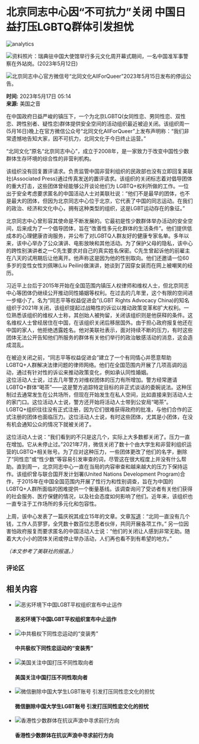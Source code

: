 # 北京同志中心因“不可抗力”关闭 中国日益打压LGBTQ群体引发担忧

![analytics](https://ssc.voachinese.com/b/ss/bbgprod,bbgentityvoa/1/G.4--NS/2071037092?pageName=voa%3aman%3aw%3aarticle%3a%e5%8c%97%e4%ba%ac%e5%90%8c%e5%bf%97%e4%b8%ad%e5%bf%83%e5%9b%a0%e2%80%9c%e4%b8%8d%e5%8f%af%e6%8a%97%e5%8a%9b%e2%80%9d%e5%85%b3%e9%97%ad%20%e4%b8%ad%e5%9b%bd%e6%97%a5%e7%9b%8a%e6%89%93%e5%8e%8blgbtq%e7%be%a4%e4%bd%93%e5%bc%95%e5%8f%91%e6%8b%85%e5%bf%a7&c6=%e5%8c%97%e4%ba%ac%e5%90%8c%e5%bf%97%e4%b8%ad%e5%bf%83%e5%9b%a0%e2%80%9c%e4%b8%8d%e5%8f%af%e6%8a%97%e5%8a%9b%e2%80%9d%e5%85%b3%e9%97%ad%20%e4%b8%ad%e5%9b%bd%e6%97%a5%e7%9b%8a%e6%89%93%e5%8e%8blgbtq%e7%be%a4%e4%bd%93%e5%bc%95%e5%8f%91%e6%8b%85%e5%bf%a7&v36=8.38.0.0.291&v6=D=c6&g=https%3a%2f%2fwww.voachinese.com%2fa%2fbeijing-lgbt-center-shuttered-as-crackdown-grows-in-china-20230516%2f7096120.html&c1=D=g&v1=D=g&events=event1,event52&c16=voa%20mandarin&v16=D=c16&c5=china&v5=D=c5&ch=%e4%b8%ad%e5%9b%bd&c15=mandarin&v15=D=c15&c4=article&v4=D=c4&c14=7096120&v14=D=c14&v20=no&c17=web&v17=D=c17&mcorgid=518abc7455e462b97f000101%40adobeorg&server=www.voachinese.com&pageType=D=c4&ns=bbg&v29=D=server&v25=voa&v30=521&v105=D=User-Agent)

![资料照片：瑞典驻中国大使馆举行多元文化周开幕式期间，一名中国准军事警察在外站岗。(2023年5月12日)](https://gdb.voanews.com/ca626392-9862-491d-aeae-c41947bc178a_w1023_r1_s.jpg)

![北京同志中心官方微信号“北同文化AllForQueer”2023年5月15日发布的停运公告。](https://gdb.voanews.com/01000000-0aff-0242-90de-08db564e8377_w250_r0_s.jpg)

**时间:** 2023年5月17日 05:14  
**来源:** 美国之音

在中国政府日益严峻的镇压下，一个为北京LGBTQ(女同性恋、男同性恋、双性恋、跨性别者、疑性恋)群体提供安全空间的活动组织最近被迫关闭。该组织周一(5月16日)晚上在官方微信公众号“北同文化AllForQueer”上发布声明称：“我们非常遗憾地告知大家，因不可抗力，北同文化于今日终止运营。”

“北同文化”原名“北京同志中心”，成立于2008年，是一家致力于改变中国性少数群体生存环境的综合性的非营利机构。

该组织没有回复置评请求。负责监管中国非营利组织的民政部也没有立即回复美联社(Associated Press)通过传真发送的置评请求。该组织的关闭标志着对倡导团体的重大打击，这些团体曾经能够公开谈论他们为 LGBTQ+权利所做的工作。一位出于安全考虑要求匿名的中国活动人士对美联社说：“他们不是最早的团体，也不是最大的团体，但因为北京同志中心位于北京，它代表了中国的同志运动。在我们的政治、经济和文化中心，拥有这种类型的组织，这是LGBT运动存在的象征。”  

北京同志中心曾形容其使命是不断发展的。它最初是性少数群体举办活动的安全空间，后来成为了一个倡导团体，旨在“改善性多元化群体的生活条件”。他们提供低成本的心理健康咨询服务，并公布了对LGBTQ人群友好的健康专家名单。多年以来，该中心举办了公众演讲、电影放映和其他活动。为了保护父母的隐私，该中心的跨性别演讲者之一C先生要求对自己的真实姓名保密。C先生曾起诉他的前雇主在八天的试用期后让他离开。他声称这是因为他的性别取向。他们还邀请一位60多岁的变性女性刘佩琳(Liu Peilin)做演讲，她谈到了因穿女装而在网上被嘲笑的经历。  

习近平上台后于2015年开始在全国范围内镇压人权律师和维权人士，但北京同志中心等团体仍继续公开推动同性婚姻等权利。在过去的几年里，这个有限的空间进一步缩小了。名为“同志平等权益促进会”(LGBT Rights Advocacy China)的知名组织于2021年关闭，该组织提起过战略性的诉讼以推动政策变革和扩大权利。一位熟悉该组织的维权人士称，其创始人被拘留，关闭该组织则是他获释的条件。这名维权人士曾经居住在中国，在该组织关闭后移居国外。由于担心政府报复他还在中国的家人，他拒绝透露姓名。他对美联社表示，面对持续不断的压力，有时这些团体无法公开告知他们所服务的群体有关他们举行的政治敏感活动的消息，这会造成混乱。  

在被迫关闭之前，“同志平等权益促进会”建立了一个有同情心并愿意帮助LGBTQ+人群解决法律问题的律师网络。他们在全国范围内开展了几项高调的运动，通过有针对性的诉讼来推动政策变化，例如承认同性婚姻。  
这位活动人士说，过去几年警方对维权团体的压力有所增加。警方经常邀请LGBTQ+群体“喝茶”——这是警方追踪特定目标的非正式谈话的委婉说法。这种压制过去通常发生在公共场所，但现在开始发生在私人空间，比如直接来到活动人士的家门口。这位活动人士说，警方还开始将活动人士带到公安局“喝茶”。LGBTQ+组织往往没有正式注册，因为它们很难获得政府的批准，与他们合作的正式注册的团体也面临压力。这位活动人士说，有时这些团体，尤其是小团体，在没有机会通知公众的情况下就被关闭了。

这位活动人士说：“我们看到的不只是这几个，实际上大多数都关闭了。压力一直在增加。它从未停止过。”2021年7月，微信关闭了数十个由大学生和非营利组织运营的LGBTQ+相关账号。为了应对这种压力，一些团体更改了他们的名字，删除了“同性恋”或“性少数”等容易引发审查的词，尽管这在很大程度上并没有什么帮助。直到周一，北京同志中心一直在当局的内容审查和越来越大的压力下保持运作。该组织曾与联合国开发计划署(United Nations Development Program)合作，于2015年在中国全国范围内开展了性行为和性别调查，旨在为中国的LGBTQ+人群所面临的困难提供一个衡量基线。该调查询问了受访者有关他们获得的社会服务、医疗保健的情况，以及社会态度如何影响了他们。近年来，该组织也一直专注于工作场所的多元化和包容性。  

上周，该中心发表了一篇庆祝其成立15年的文章。文章[写道](https://mp.weixin.qq.com/s/7FiTpqiiSDnslnoQilnHgQ)：“北同一直没有几个钱，工作人员寥寥，全凭数十数百位志愿者伙伴，共同开展各项工作。” 另一位因害怕政府报复而要求匿名的中国活动人士说：“他们的关闭让人感到非常无助。随着大大小小的团体关闭或停止举办活动，人们再也看不到有希望的地方。”

_（本文参考了美联社的报道。）_

### 评论区

## 相关内容

-   ![恶劣环境下中国LGBT平权组织宣布中止运作 ](https://gdb.voanews.com/71bb1ba5-a459-4ca4-bc74-6b968f279230_w100_r1.jpg)
    #### 恶劣环境下中国LGBT平权组织宣布中止运作
-   ![中共极权下同性恋运动的“变装秀” ](https://gdb.voanews.com/8d45bc0c-f316-47e1-84cf-ec3a573f74d3_cx0_cy8_cw0_w100_r1.jpg)
    #### 中共极权下同性恋运动的“变装秀”
-   ![美国关注中国打压不同性取向者](https://gdb.voanews.com/5a876429-3539-4723-8e77-6ad881f7f2d6_w100_r1.jpg)
    #### 美国关注中国打压不同性取向者
-   ![微信删除中国大学生LGBT账号 引发打压同性恋文化的担忧 ](https://gdb.voanews.com/50d9d109-e5b6-4f2f-b1b4-45dce2d6d8e4_cx0_cy4_cw0_w100_r1.jpg)
    #### 微信删除中国大学生LGBT账号 引发打压同性恋文化的担忧
-   ![香港性少数群体在抗议声浪中寻求前行方向](https://gdb.voanews.com/f2f8037f-e8c8-4628-81f3-11e1bbae46bb_tv_b1_w100_r1.jpg)
    #### 香港性少数群体在抗议声浪中寻求前行方向